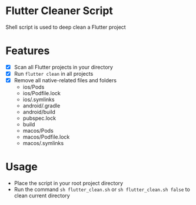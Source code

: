 # Flutter Cleaner Script
Shell script is used to deep clean a Flutter project 

# Features
- [x] Scan all Flutter projects in your directory
- [x] Run `flutter clean` in all projects
- [x] Remove all native-related files and folders
    - ios/Pods
    - ios/Podfile.lock
    - ios/.symlinks
    - android/.gradle
    - android/build
    - pubspec.lock
    - build
    - macos/Pods
    - macos/Podfile.lock
    - macos/.symlinks

# Usage

- Place the script in your root project directory
- Run the command `sh flutter_clean.sh` or `sh flutter_clean.sh false` to clean current directory
